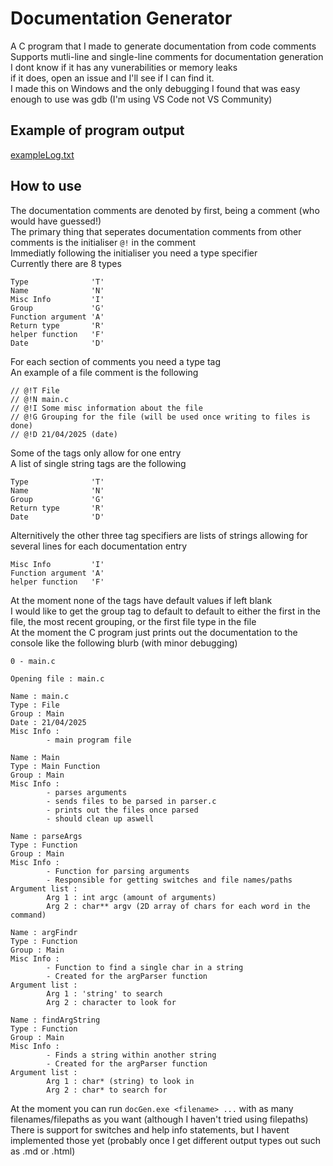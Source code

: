 # Documentation Generator

A C program that I made to generate documentation from code comments <br>
Supports mutli-line and single-line comments for documentation generation <br>
I dont know if it has any vunerabilities or memory leaks <br>
if it does, open an issue and I'll see if I can find it. <br>
I made this on Windows and the only debugging I found that was easy enough to use was gdb (I'm using VS Code not VS Community) <br>

## Example of program output
[exampleLog.txt](log.txt)

## How to use
The documentation comments are denoted by first, being a comment (who would have guessed!) <br>
The primary thing that seperates documentation comments from other comments is the initialiser `@!` in the comment <br>
Immediatly following the initialiser you need a type specifier <br>
Currently there are 8 types
```
Type              'T'
Name              'N'
Misc Info         'I'
Group             'G'
Function argument 'A'
Return type       'R'
helper function   'F'
Date              'D'
```
For each section of comments you need a type tag <br>
An example of a file comment is the following
```
// @!T File
// @!N main.c
// @!I Some misc information about the file
// @!G Grouping for the file (will be used once writing to files is done)
// @!D 21/04/2025 (date)
```
Some of the tags only allow for one entry <br>
A list of single string tags are the following 
```
Type              'T'
Name              'N'
Group             'G'
Return type       'R'
Date              'D'
```
Alternitively the other three tag specifiers are lists of strings allowing for several lines for each documentation entry
```
Misc Info         'I'
Function argument 'A'
helper function   'F'
```
At the moment none of the tags have default values if left blank <br>
I would like to get the group tag to default to default to either the first in the file, the most recent grouping, or the first file type in the file <br>
At the moment the C program just prints out the documentation to the console like the following blurb (with minor debugging)
```
0 - main.c

Opening file : main.c

Name : main.c
Type : File
Group : Main
Date : 21/04/2025
Misc Info :
        - main program file

Name : Main
Type : Main Function
Group : Main
Misc Info :
        - parses arguments
        - sends files to be parsed in parser.c
        - prints out the files once parsed
        - should clean up aswell

Name : parseArgs
Type : Function
Group : Main
Misc Info :
        - Function for parsing arguments
        - Responsible for getting switches and file names/paths
Argument list :
        Arg 1 : int argc (amount of arguments)
        Arg 2 : char** argv (2D array of chars for each word in the command)

Name : argFindr
Type : Function
Group : Main
Misc Info :
        - Function to find a single char in a string
        - Created for the argParser function
Argument list :
        Arg 1 : 'string' to search
        Arg 2 : character to look for

Name : findArgString
Type : Function
Group : Main
Misc Info :
        - Finds a string within another string
        - Created for the argParser function
Argument list :
        Arg 1 : char* (string) to look in
        Arg 2 : char* to search for
```
At the moment you can run `docGen.exe <filename> ...` with as many filenames/filepaths as you want (although I haven't tried using filepaths) <br>
There is support for switches and help info statements, but I havent implemented those yet (probably once I get different output types out such as .md or .html)
